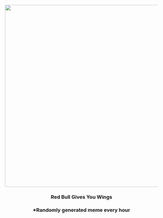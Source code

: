 <p align="center">
        <img src="https://i.redd.it/zypfpvo4agk91.gif" width="600" height="600">
        </p>
        <h3 align="center">Red Bull Gives You Wings</h3>
        <h3 align="center">*Randomly generated meme every hour</h3>
    
